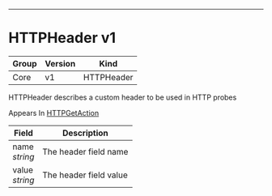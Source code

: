 

-----------
# HTTPHeader v1



Group        | Version     | Kind
------------ | ---------- | -----------
Core | v1 | HTTPHeader







HTTPHeader describes a custom header to be used in HTTP probes

<aside class="notice">
Appears In <a href="#httpgetaction-v1">HTTPGetAction</a> </aside>

Field        | Description
------------ | -----------
name <br /> *string*  | The header field name
value <br /> *string*  | The header field value






